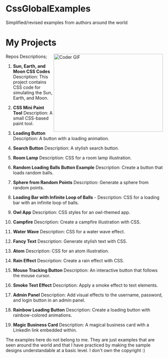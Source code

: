 # CssGlobalExamples
Simplified/revised examples from authors around the world
# My Projects
<img align="right" alt="Coder GIF" height=250 width=350 src="https://media.tenor.com/QWdPngpHxZ8AAAAd/family-guy-css.gif" />

Repos Descriptions;

1. **Sun, Earth, and Moon CSS Codes** 
   Description: This project contains CSS code for simulating the Sun, Earth, and Moon.

2. **CSS Mini Paint Tool** 
   Description: A small CSS-based paint tool.

3. **Loading Button** 
   Description: A button with a loading animation.

4. **Search Button** 
   Description: A stylish search button.

5. **Room Lamp** 
   Description: CSS for a room lamp illustration.

6. **Random Loading Balls Button Example**
   Description: Create a button that loads random balls.

7. **Sphere from Random Points** 
   Description: Generate a sphere from random points.

8. **Loading Bar with Infinite Loop of Balls** -
   Description: CSS for a loading bar with an infinite loop of balls.

9. **Owl App** 
   Description: CSS styles for an owl-themed app.

10. **Campfire** 
    Description: Create a campfire illustration with CSS.

11. **Water Wave** 
    Description: CSS for a water wave effect.

12. **Fancy Text** 
    Description: Generate stylish text with CSS.

13. **Atom** 
    Description: CSS for an atom illustration.

14. **Rain Effect** 
    Description: Create a rain effect with CSS.

15. **Mouse Tracking Button**
   Description: An interactive button that follows the mouse cursor.

16. **Smoke Text Effect**
   Description: Apply a smoke effect to text elements.

17. **Admin Panel**
   Description: Add visual effects to the username, password, and login button in an admin panel.

18. **Rainbow Loading Button**
   Description: Create a loading button with rainbow-colored animations.

19. **Magic Business Card**
   Description: A magical business card with a LinkedIn link embedded within.

The examples here do not belong to me. They are just examples that are seen around the world and that I have practiced by making the sample designs understandable at a basic level. I don't own the copyright :)

